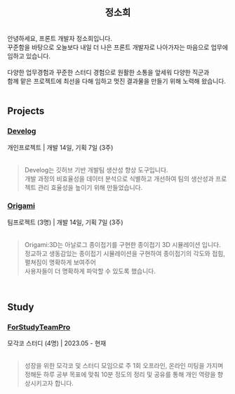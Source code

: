 <h2 align="center">정소희</h2>
<br>
안녕하세요, 프론트 개발자 정소희입니다.<br>
꾸준함을 바탕으로 오늘보다 내일 더 나은 프론트 개발자로 나아가자는 마음으로 업무에 임하고 있습니다.<br><br>
다양한 업무경험과 꾸준한 스터디 경험으로 원활한 소통을 앞세워 다양한 직군과<br>
함께 맡은 프로젝트에 최선을 다해 임하고 멋진 결과물을 만들기 위해 노력해 왔습니다.
<br>
<br>
<h2>Projects</h2>
<h3><a href="https://develog.jeongsohee.com">Develog</a></h3>
개인프로젝트 | 개발 14일, 기획 7일 (3주)<br><br>

> Develog는 깃허브 기반 개발팀 생산성 향상 도구입니다.<br>
> 개발 과정의 비효율성을 데이터 분석으로 식별하고 개선하여 팀의 생산성과 프로젝트 관리 효율성을 높이기 위해 만들었습니다.

<h3><a href="https://develog.jeongsohee.com">Origami</a></h3>
팀프로젝트 (3명) | 개발 14일, 기획 7일 (3주)<br><br>

> Origami:3D는 아날로그 종이접기를 구현한 종이접기 3D 시뮬레이션 입니다.<br>
> 정교하고 생동감있는 종이접기 시뮬레이션을 구현하여 종이접기의 각도와 접힘, 펼쳐짐이 명확하게 보여주어<br> 사용자들이 더 명확하게 파악할 수 있도록 했습니다.
<br>
<h2>Study</h2>
<h3><a href="https://github.com/TeamStudy2023/ForStudyTeamPro">ForStudyTeamPro</a></h3>
모각코 스터디 (4명) | 2023.05 - 현재<br><br>

> 성장을 위한 모각코 및 스터디 모임으로 주 1회 오프라인, 온라인 미팅을 가지며<br> 정해둔 하루 공부 목표에 맞춰 10분 정도의 정리 및 공유를 통해 개인 역량을 향상시키고자 합니다.

